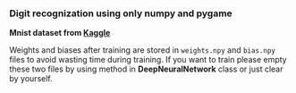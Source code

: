 ### Digit recognization using only numpy and pygame 
**Mnist dataset from [Kaggle](https://www.kaggle.com/code/heeraldedhia/mnist-classifier-first-deep-learning-project/input?select=sample_submission.csv)**

Weights and biases after training are stored in `weights.npy` and `bias.npy` files to avoid wasting time during training.
If you want to train please empty these two files by using method in **DeepNeuralNetwork** class or just clear by yourself.
